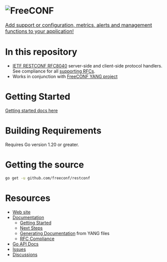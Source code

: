 # ![FreeCONF](https://s3.amazonaws.com/freeconf-static/freeconf-no-wrench.svg)

<font size="3">[Add support or configuration, metrics, alerts and management functions to your application!](https://freeconf.org)</font>

# In this repository

* [IETF RESTCONF RFC8040](https://tools.ietf.org/html/rfc8040) server-side and client-side protocol handlers.  See compliance for all [supporting RFCs](https://freeconf.org/docs/reference/compliance/rfcs/).
* Works in conjunction with [FreeCONF YANG project](https://github.com/freeconf/yang)

# Getting Started

[Getting started docs here](https://freeconf.org/docs/gettingstarted/)

# Building Requirements

Requires Go version 1.20 or greater.

# Getting the source

```bash
go get -u github.com/freeconf/restconf
```

# Resources
* [Web site](https://freeconf.org)
* [Documentation](https://freeconf.org/docs)
  * [Getting Started](https://freeconf.org/docs/gettingstarted/)
  * [Next Steps](https://freeconf.org/docs/examples/next-step/)
  * [Generating Documentation](https://freeconf.org/docs/reference/docs/) from YANG files
  * [RFC Compliance](https://freeconf.org/docs/reference/compliance/rfcs/)
* [Go API Docs](https://pkg.go.dev/github.com/freeconf/restconf)
* [Issues](https://github.com/freeconf/restconf/issues)
* [Discussions](https://github.com/freeconf/restconf/discussions)

